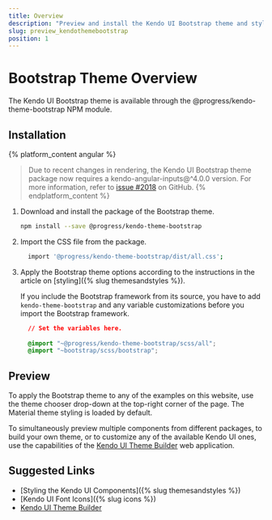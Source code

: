 ```yaml
---
title: Overview
description: "Preview and install the Kendo UI Bootstrap theme and style the Kendo UI components in Angular and React projects."
slug: preview_kendothemebootstrap
position: 1
---
```


# Bootstrap Theme Overview

The Kendo UI Bootstrap theme is available through the @progress/kendo-theme-bootstrap NPM module.

## Installation

{% platform_content angular %}
> Due to recent changes in rendering, the Kendo UI Bootstrap theme package now requires a kendo-angular-inputs@^4.0.0 version. For more information, refer to [issue #2018](https://github.com/telerik/kendo-angular/issues/2018) on GitHub.
{% endplatform_content %}

1. Download and install the package of the Bootstrap theme.

    ```sh
    npm install --save @progress/kendo-theme-bootstrap
    ```

1. Import the CSS file from the package.

    ```sh
      import '@progress/kendo-theme-bootstrap/dist/all.css';
    ```

1. Apply the Bootstrap theme options according to the instructions in the article on [styling]({% slug themesandstyles %}).

    If you include the Bootstrap framework from its source, you have to add `kendo-theme-bootstrap` and any variable customizations before you import the Bootstrap framework.

    ```css
      // Set the variables here.
      
      @import "~@progress/kendo-theme-bootstrap/scss/all";
      @import "~bootstrap/scss/bootstrap";
    ```

## Preview

To apply the Bootstrap theme to any of the examples on this website, use the theme chooser drop-down at the top-right corner of the page. The Material theme styling is loaded by default.

To simultaneously preview multiple components from different packages, to build your own theme, or to customize any of the available Kendo UI ones, use the capabilities of the [Kendo UI Theme Builder](https://themebuilder.telerik.com/) web application.

## Suggested Links

* [Styling the Kendo UI Components]({% slug themesandstyles %})
* [Kendo UI Font Icons]({% slug icons %})
* [Kendo UI Theme Builder](https://themebuilder.telerik.com/)

